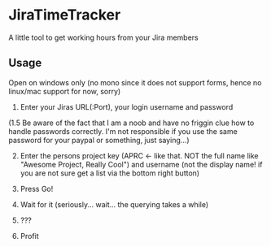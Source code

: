 # JiraTimeTracker
A little tool to get working hours from your Jira members

## Usage
Open on windows only (no mono since it does not support forms, hence no linux/mac support for now, sorry) 

1. Enter your Jiras URL(:Port), your login username and password

(1.5 Be aware of the fact that I am a noob and have no friggin clue how to handle passwords correctly. I'm not responsible if you use the same password for your paypal or something, just saying...)

2. Enter the persons project key (APRC <- like that. NOT the full name like "Awesome Project, Really Cool") and username (not the display name! if you are not sure get a list via the bottom right button)

3. Press Go!

4. Wait for it (seriously... wait... the querying takes a while)

5. ???

6. Profit
